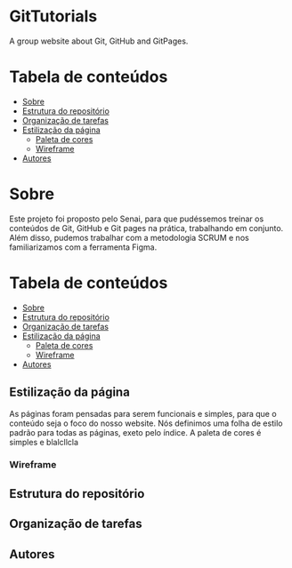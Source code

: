 # GitTutorials
A group website about Git, GitHub and GitPages.

Tabela de conteúdos
=================
<!--ts-->
   * [Sobre](#Estilização-da-página)
   * [Estrutura do repositório](#tabela-de-conteudo)
   * [Organização de tarefas](#instalacao)
   * [Estilização da página](#como-usar)
      * [Paleta de cores](#pre-requisitos)
      * [Wireframe](#local-files)
   * [Autores](#testes)
<!--te-->


# Sobre

Este projeto foi proposto pelo Senai, para que pudéssemos treinar os conteúdos de Git, GitHub e Git pages na prática, trabalhando em conjunto. Além disso, pudemos trabalhar com a metodologia SCRUM e nos familiarizamos com a ferramenta Figma.

Tabela de conteúdos
=================
<!--ts-->
   * [Sobre](#Estilização-da-página)
   * [Estrutura do repositório](#tabela-de-conteudo)
   * [Organização de tarefas](#instalacao)
   * [Estilização da página](#como-usar)
      * [Paleta de cores](#pre-requisitos)
      * [Wireframe](#local-files)
   * [Autores](#testes)
<!--te-->

## Estilização da página
As páginas foram pensadas para serem funcionais e simples, para que o conteúdo seja o foco do nosso website. Nós definimos uma folha de estilo padrão para todas as páginas, exeto pelo índice. A paleta de cores é simples e blalcllcla
###  Wireframe




## Estrutura do repositório



## Organização de tarefas


## Autores